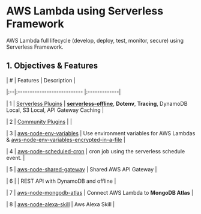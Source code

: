 # AWS Lambda using Serverless Framework

AWS Lambda full lifecycle (develop, deploy, test, monitor, secure) using Serverless Framework.
  

## 1. Objectives & Features
  

| # | Features | Description |

|:--|:--------------------------- |:-------------|

| 1 | [Serverless Plugins](https://serverless.com/plugins) | **[serverless-offline](https://github.com/dherault/serverless-offline)**, **Dotenv**, **Tracing**, DynamoDB Local, S3 Local, API Gateway Caching |

| 2 | [Community Plugins](https://github.com/serverless/plugins) | |

| 3 | [aws-node-env-variables](https://github.com/serverless/examples/tree/master/aws-node-env-variables) | Use environment variables for AWS Lambdas & [aws-node-env-variables-encrypted-in-a-file](https://github.com/serverless/examples/tree/master/aws-node-env-variables-encrypted-in-a-file) |

| 4 | [aws-node-scheduled-cron](https://github.com/serverless/examples/tree/master/aws-node-scheduled-cron) | cron job using the serverless schedule event. |

| 5 | [aws-node-shared-gateway](https://github.com/serverless/examples/tree/master/aws-node-shared-gateway) | Shared AWS API Gateway |

| 6 | [](https://github.com/serverless/examples/tree/master/aws-node-rest-api-with-dynamodb-and-offline) | REST API with DynamoDB and offline |

| 7 | [aws-node-mongodb-atlas](https://github.com/serverless/examples/tree/master/aws-node-mongodb-atlas) | Connect AWS Lambda to **MongoDB Atlas** |

| 8 | [aws-node-alexa-skill](https://github.com/serverless/examples/tree/master/aws-node-alexa-skill) | Aws Alexa Skill |
